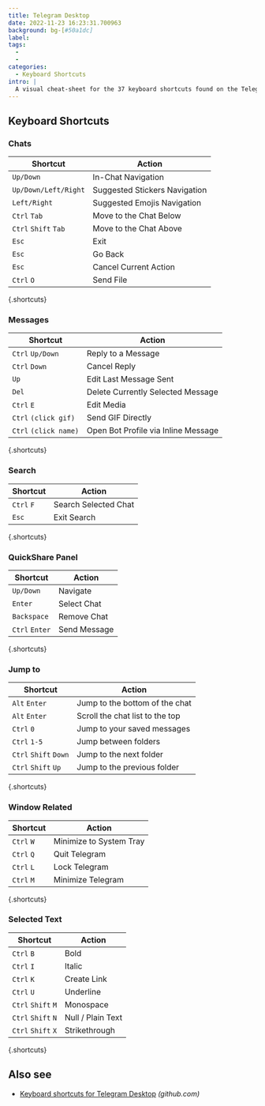```yaml
---
title: Telegram Desktop
date: 2022-11-23 16:23:31.700963
background: bg-[#50a1dc]
label:
tags:
  -
  -
categories:
  - Keyboard Shortcuts
intro: |
  A visual cheat-sheet for the 37 keyboard shortcuts found on the Telegram Desktop app
---
```


## Keyboard Shortcuts

### Chats

| Shortcut             | Action                        |
| -------------------- | ----------------------------- |
| `Up/Down`            | In-Chat Navigation            |
| `Up/Down/Left/Right` | Suggested Stickers Navigation |
| `Left/Right`         | Suggested Emojis Navigation   |
| `Ctrl` `Tab`         | Move to the Chat Below        |
| `Ctrl` `Shift` `Tab` | Move to the Chat Above        |
| `Esc`                | Exit                          |
| `Esc`                | Go Back                       |
| `Esc`                | Cancel Current Action         |
| `Ctrl` `O`           | Send File                     |

{.shortcuts}

### Messages

| Shortcut              | Action                              |
| --------------------- | ----------------------------------- |
| `Ctrl` `Up/Down`      | Reply to a Message                  |
| `Ctrl` `Down`         | Cancel Reply                        |
| `Up`                  | Edit Last Message Sent              |
| `Del`                 | Delete Currently Selected Message   |
| `Ctrl` `E`            | Edit Media                          |
| `Ctrl` `(click gif)`  | Send GIF Directly                   |
| `Ctrl` `(click name)` | Open Bot Profile via Inline Message |

{.shortcuts}

### Search

| Shortcut   | Action               |
| ---------- | -------------------- |
| `Ctrl` `F` | Search Selected Chat |
| `Esc`      | Exit Search          |

{.shortcuts}

### QuickShare Panel

| Shortcut       | Action       |
| -------------- | ------------ |
| `Up/Down`      | Navigate     |
| `Enter`        | Select Chat  |
| `Backspace`    | Remove Chat  |
| `Ctrl` `Enter` | Send Message |

{.shortcuts}

### Jump to

| Shortcut              | Action                          |
| --------------------- | ------------------------------- |
| `Alt` `Enter`         | Jump to the bottom of the chat  |
| `Alt` `Enter`         | Scroll the chat list to the top |
| `Ctrl` `0`            | Jump to your saved messages     |
| `Ctrl` `1-5`          | Jump between folders            |
| `Ctrl` `Shift` `Down` | Jump to the next folder         |
| `Ctrl` `Shift` `Up`   | Jump to the previous folder     |

{.shortcuts}

### Window Related

| Shortcut   | Action                  |
| ---------- | ----------------------- |
| `Ctrl` `W` | Minimize to System Tray |
| `Ctrl` `Q` | Quit Telegram           |
| `Ctrl` `L` | Lock Telegram           |
| `Ctrl` `M` | Minimize Telegram       |

{.shortcuts}

### Selected Text

| Shortcut           | Action            |
| ------------------ | ----------------- |
| `Ctrl` `B`         | Bold              |
| `Ctrl` `I`         | Italic            |
| `Ctrl` `K`         | Create Link       |
| `Ctrl` `U`         | Underline         |
| `Ctrl` `Shift` `M` | Monospace         |
| `Ctrl` `Shift` `N` | Null / Plain Text |
| `Ctrl` `Shift` `X` | Strikethrough     |

{.shortcuts}

## Also see

- [Keyboard shortcuts for Telegram Desktop](https://github.com/telegramdesktop/tdesktop/wiki/Keyboard-Shortcuts) _(github.com)_
